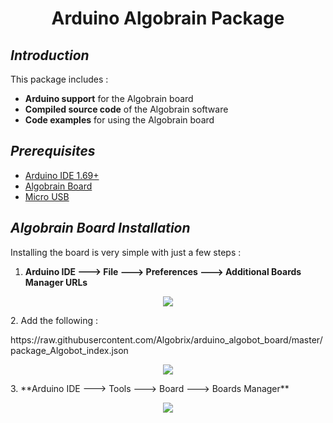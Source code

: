 
<h1 align="center"> Arduino Algobrain Package</h1>

## *Introduction*
This package includes :

 - **Arduino support** for the Algobrain board
 - **Compiled source code** of the Algobrain software
 - **Code examples** for using the Algobrain board
## *Prerequisites*
 - [Arduino IDE 1.69+](https://www.arduino.cc)
 - [Algobrain Board](http://www.algobrix.com/)
 - [Micro USB](https://www.amazon.com/s?k=Micro%20USB)
## *Algobrain Board Installation*
Installing the board is very simple with just a few steps :
1. **Arduino IDE ---> File ---> Preferences ---> Additional Boards Manager URLs**
<p align="center"><img src="https://i.imgur.com/gLPYp0q.png"></img></p>
2. Add the following :
<p>https://raw.githubusercontent.com/Algobrix/arduino_algobot_board/master/package_Algobot_index.json</p>
<p align="center"><img src="https://i.imgur.com/tk5hSfY.png"></img></p>
3. **Arduino IDE ---> Tools ---> Board ---> Boards Manager**
<p align="center"><img src="https://i.imgur.com/aEKIZ74.png"></img></p>

